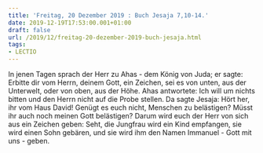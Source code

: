 ```yaml
---
title: 'Freitag, 20 Dezember 2019 : Buch Jesaja 7,10-14.'
date: 2019-12-19T17:53:00.001+01:00
draft: false
url: /2019/12/freitag-20-dezember-2019-buch-jesaja.html
tags: 
- LECTIO
---
```


In jenen Tagen sprach der Herr zu Ahas - dem König von Juda; er sagte: Erbitte dir vom Herrn, deinem Gott, ein Zeichen, sei es von unten, aus der Unterwelt, oder von oben, aus der Höhe. Ahas antwortete: Ich will um nichts bitten und den Herrn nicht auf die Probe stellen. Da sagte Jesaja: Hört her, ihr vom Haus David! Genügt es euch nicht, Menschen zu belästigen? Müsst ihr auch noch meinen Gott belästigen? Darum wird euch der Herr von sich aus ein Zeichen geben: Seht, die Jungfrau wird ein Kind empfangen, sie wird einen Sohn gebären, und sie wird ihm den Namen Immanuel - Gott mit uns - geben.
